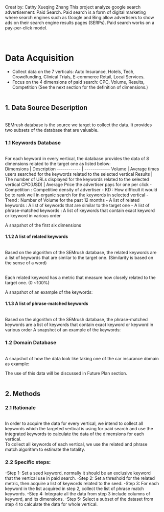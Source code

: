 Creat by: Cathy Xueqing Zhang
This project analyze google search advertisement: Paid Search. Paid search is a form of digital marketing where search engines such as Google and Bing allow advertisers to show ads on their search engine results pages (SERPs). Paid search works on a pay-per-click model.<br/>
<br/><br/>
# Data Acquisition 
- Collect data on the 7 verticals: Auto Insurance, Hotels, Tech, Crowdfunding, Clinical Trials, E-commerce Retail, Local Services.
- Focus on the 4 dimensions of paid search: CPC, Volume, Results, Competition (See the next section for the definition of dimensions.)
<br/><br/>
## 1. Data Source Description 
<br/>
SEMrush database is the source we target to collect the data. It provides two subsets of the database that are valuable.

### 1.1 Keywords Database
<br/>
For each keyword in every vertical, the database provides the data of 8 dimensions related to the target one as listed below:
<br/>
Dimensions |	Description
------------ | -------------
Volume | Average times users searched for the keywords related to the selected vertical
Results | The number of URLs displayed for the keywords related to the selected vertical
CPC(USD) | Average Price the advertiser pays for one per click
- Competition : Competitive density of advertiser
- KD : How difficult it would be to rank well in organic search for the keywords in selected vertical
- Trend : Number of Volume for the past 12 months
- A list of related keywords : A list of keywords that are similar to the target one
- A list of phrase-matched keywords : A list of keywords that contain exact keyword or keyword in various order 


A snapshot of the first six dimensions
 
 

#### 1.1.2 A list of related keywords 
<br/>
Based on the algorithm of the SEMrush database, the related keywords are a list of keywords that are similar to the target one. (Similarity is based on the sense of a word)

<br/>Each related keyword has a metric that measure how closely related to the target one. (0 ~100%)

A snapshot of an example of the keywords:

 
#### 1.1.3 A list of phrase-matched keywords 
<br/>
Based on the algorithm of the SEMrush database, the phrase-matched keywords are a list of keywords that contain exact keyword or keyword in various order 
A snapshot of an example of the keywords:
 


### 1.2 Domain Database
<br/>
A snapshot of how the data look like taking one of the car insurance domain as example:

 

The use of this data will be discussed in Future Plan section.
<br/><br/>

## 2. Methods
### 2.1 Rationale
<br/>
In order to acquire the data for every vertical, we intend to collect all keywords which the targeted vertical is using for paid search and use the integrated keywords to calculate the data of the dimensions for each vertical.
<br/>
To collect all keywords of each vertical, we use the related and phrase match algorithm to estimate the totality.

### 2.2 Specific steps:

-Step 1: Set a seed keyword, normally it should be an exclusive keyword that the vertical use in paid search.
-Step 2: Set a threshold for the related metric, then acquire a list of keywords related to the seed.
-Step 3: For each keyword in the list acquired in step 2, collect the list of phrase match keywords.
-Step 4: Integrate all the data from step 3 include columns of keyword, and its dimensions.
-Step 5: Select a subset of the dataset from step 4 to calculate the data for whole vertical.


